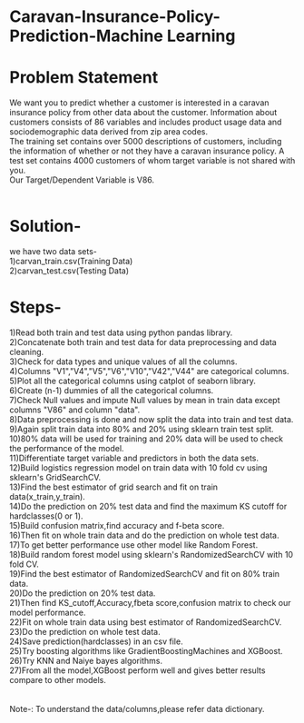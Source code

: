 # Caravan-Insurance-Policy-Prediction-Machine Learning  
# Problem Statement    
We want you to predict whether a customer is interested in a caravan insurance policy from other data about the
customer. Information about customers consists of 86 variables and includes product usage data and sociodemographic
data derived from zip area codes.  
The training set contains over 5000 descriptions of customers, including the information of whether or not they
have a caravan insurance policy. A test set contains 4000 customers of whom target variable is not shared with
you.  
Our Target/Dependent Variable is V86.
<br/>
<br/>
# Solution-
we have two data sets-  
1)carvan_train.csv(Training Data)   
2)carvan_test.csv(Testing Data)<br/>

# Steps-  
1)Read both train and test data using python pandas library.    
2)Concatenate both train and test data for data preprocessing and data cleaning.    
3)Check for data types and unique values of all the columns.    
4)Columns "V1","V4","V5","V6","V10","V42","V44" are categorical columns.    
5)Plot all the categorical columns using catplot of seaborn library.    
6)Create (n-1) dummies of all the categorical columns.    
7)Check Null values and impute Null values by mean in train data except columns "V86" and column "data".    
8)Data preprocessing is done and now split the data into train and test data.    
9)Again split train data into 80% and 20% using sklearn train test split.    
10)80% data will be used for training and 20% data will be used to check the performance of the model.    
11)Differentiate target variable and predictors in both the data sets.    
12)Build logistics regression model on train data with 10 fold cv using sklearn's GridSearchCV.    
13)Find the best estimator of grid search and fit on train data(x_train,y_train).    
14)Do the prediction on 20% test data and find the maximum KS cutoff for hardclasses(0 or 1).    
15)Build confusion matrix,find accuracy and f-beta score.    
16)Then fit on whole train data and do the prediction on whole test data.    
17)To get better performance use other model like Random Forest.    
18)Build random forest model using sklearn's RandomizedSearchCV with 10 fold CV.    
19)Find the best estimator of RandomizedSearchCV and fit on 80% train data.    
20)Do the prediction on 20% test data.    
21)Then find KS_cutoff,Accuracy,fbeta score,confusion matrix to check our model performance.    
22)Fit on whole train data using best estimator of RandomizedSearchCV.    
23)Do the prediction on whole test data.    
24)Save prediction(hardclasses) in an csv file.    
25)Try boosting algorithms like GradientBoostingMachines and XGBoost.  
26)Try KNN and Naiye bayes algorithms.  
27)From all the model,XGBoost perform well and gives better results compare to other models.  
<br/>
<br/>
Note-: To understand the data/columns,please refer data dictionary.
